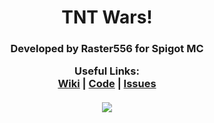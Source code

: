 <h1 align="center">TNT Wars!</h>
<h3 align="center">Developed by Raster556 for Spigot MC</h>
<p align="center">
  <b>Useful Links:</b><br>
  <a href="https://github.com/Raster556/TNT-Wars/wiki">Wiki</a> |
  <a href="https://github.com/Raster556/TNT-Wars">Code</a> |
  <a href="https://github.com/Raster556/TNT-Wars/issues">Issues</a>
  <br><br>
  <img src="https://github.com/Raster556/TNT-Wars/blob/master/Logo.png?raw=true">
</p>
